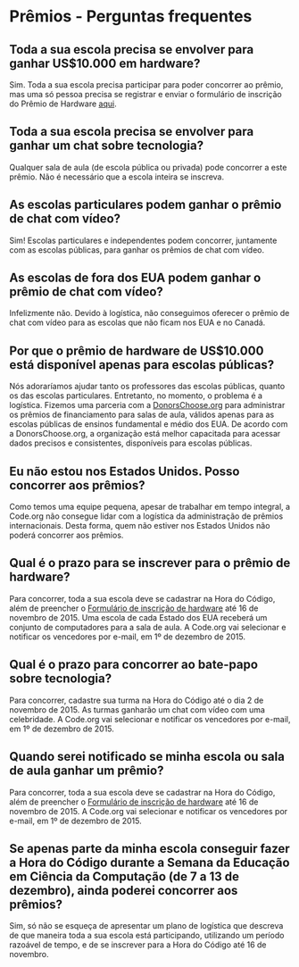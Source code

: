 

# Prêmios - Perguntas frequentes

## Toda a sua escola precisa se envolver para ganhar US$10.000 em hardware?

Sim. Toda a sua escola precisa participar para poder concorrer ao prêmio, mas uma só pessoa precisa se registrar e enviar o formulário de inscrição do Prêmio de Hardware [aqui](<%= hoc_uri('/prizes') %>).

## Toda a sua escola precisa se envolver para ganhar um chat sobre tecnologia?

Qualquer sala de aula (de escola pública ou privada) pode concorrer a este prêmio. Não é necessário que a escola inteira se inscreva.

## As escolas particulares podem ganhar o prêmio de chat com vídeo?

Sim! Escolas particulares e independentes podem concorrer, juntamente com as escolas públicas, para ganhar os prêmios de chat com vídeo.

## As escolas de fora dos EUA podem ganhar o prêmio de chat com vídeo?

Infelizmente não. Devido à logística, não conseguimos oferecer o prêmio de chat com vídeo para as escolas que não ficam nos EUA e no Canadá.

## Por que o prêmio de hardware de US$10.000 está disponível apenas para escolas públicas?

Nós adoraríamos ajudar tanto os professores das escolas públicas, quanto os das escolas particulares. Entretanto, no momento, o problema é a logística. Fizemos uma parceria com a [DonorsChoose.org](http://donorschoose.org) para administrar os prêmios de financiamento para salas de aula, válidos apenas para as escolas públicas de ensinos fundamental e médio dos EUA. De acordo com a DonorsChoose.org, a organização está melhor capacitada para acessar dados precisos e consistentes, disponíveis para escolas públicas.

## Eu não estou nos Estados Unidos. Posso concorrer aos prêmios?

Como temos uma equipe pequena, apesar de trabalhar em tempo integral, a Code.org não consegue lidar com a logística da administração de prêmios internacionais. Desta forma, quem não estiver nos Estados Unidos não poderá concorrer aos prêmios.

## Qual é o prazo para se inscrever para o prêmio de hardware?

Para concorrer, toda a sua escola deve se cadastrar na Hora do Código, além de preencher o [Formulário de inscrição de hardware](<%= hoc_uri('/prizes') %>) até 16 de novembro de 2015. Uma escola de cada Estado dos EUA receberá um conjunto de computadores para a sala de aula. A Code.org vai selecionar e notificar os vencedores por e-mail, em 1º de dezembro de 2015.

## Qual é o prazo para concorrer ao bate-papo sobre tecnologia?

Para concorrer, cadastre sua turma na Hora do Código até o dia 2 de novembro de 2015. As turmas ganharão um chat com vídeo com uma celebridade. A Code.org vai selecionar e notificar os vencedores por e-mail, em 1º de dezembro de 2015.

## Quando serei notificado se minha escola ou sala de aula ganhar um prêmio?

Para concorrer, toda a sua escola deve se cadastrar na Hora do Código, além de preencher o [Formulário de inscrição de hardware](<%= hoc_uri('/prizes') %>) até 16 de novembro de 2015. A Code.org vai selecionar e notificar os vencedores por e-mail, em 1º de dezembro de 2015.

## Se apenas parte da minha escola conseguir fazer a Hora do Código durante a Semana da Educação em Ciência da Computação (de 7 a 13 de dezembro), ainda poderei concorrer aos prêmios?

Sim, só não se esqueça de apresentar um plano de logística que descreva de que maneira toda a sua escola está participando, utilizando um período razoável de tempo, e de se inscrever para a Hora do Código até 16 de novembro.